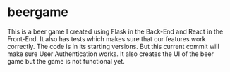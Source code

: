 # beergame

This is a beer game I created using Flask in the Back-End and React in the Front-End. 
It also has tests which makes sure that our features work correctly. 
The code is in its starting versions. But this current commit will make sure User
Authentication works. It also creates the UI of the beer game but the game is not 
functional yet.
